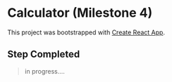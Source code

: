 # Calculator (Milestone 4)

This project was bootstrapped with [Create React App](https://github.com/facebook/create-react-app).

## Step Completed

> in progress....

